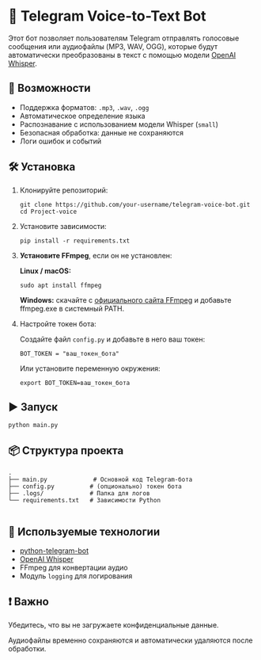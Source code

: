 <h1>🎤 Telegram Voice-to-Text Bot</h1>

  <p>Этот бот позволяет пользователям Telegram отправлять голосовые сообщения или аудиофайлы (MP3, WAV, OGG), 
  которые будут автоматически преобразованы в текст с помощью модели 
  <a href="https://github.com/openai/whisper" target="_blank">OpenAI Whisper</a>.</p>

  <h2>🚀 Возможности</h2>
  <ul>
    <li>Поддержка форматов: <code>.mp3</code>, <code>.wav</code>, <code>.ogg</code></li>
    <li>Автоматическое определение языка</li>
    <li>Распознавание с использованием модели Whisper (<code>small</code>)</li>
    <li>Безопасная обработка: данные не сохраняются</li>
    <li>Логи ошибок и событий</li>
  </ul>

  <h2>🛠️ Установка</h2>
  <ol>
    <li>
      <p>Клонируйте репозиторий:</p>
      <pre><code>git clone https://github.com/your-username/telegram-voice-bot.git
cd Project-voice</code></pre>
    </li>
    <li>
      <p>Установите зависимости:</p>
      <pre><code>pip install -r requirements.txt</code></pre>
    </li>
    <li>
      <p><strong>Установите FFmpeg</strong>, если он не установлен:</p>
      <p><strong>Linux / macOS:</strong></p>
      <pre><code>sudo apt install ffmpeg</code></pre>
      <p><strong>Windows:</strong> скачайте с <a href="https://ffmpeg.org/download.html" target="_blank">официального сайта FFmpeg</a> и добавьте ffmpeg.exe в системный PATH.</p>
    </li>
    <li>
      <p>Настройте токен бота:</p>
      <p>Создайте файл <code>config.py</code> и добавьте в него ваш токен:</p>
      <pre><code>BOT_TOKEN = "ваш_токен_бота"</code></pre>
      <p>Или установите переменную окружения:</p>
      <pre><code>export BOT_TOKEN=ваш_токен_бота</code></pre>
    </li>
  </ol>

  <h2>▶️ Запуск</h2>
  <pre><code>python main.py</code></pre>

  <h2>📦 Структура проекта</h2>
  <pre><code>.
├── main.py             # Основной код Telegram-бота
├── config.py          # (опционально) токен бота
├── .logs/             # Папка для логов
└── requirements.txt   # Зависимости Python
  </code></pre>

  <h2>🧠 Используемые технологии</h2>
  <ul>
    <li><a href="https://github.com/eternnoir/pyTelegramBotAPI" target="_blank">python-telegram-bot</a></li>
    <li><a href="https://github.com/openai/whisper" target="_blank">OpenAI Whisper</a></li>
    <li>FFmpeg для конвертации аудио</li>
    <li>Модуль <code>logging</code> для логирования</li>
  </ul>

  <h2>❗ Важно</h2>
  <p>Убедитесь, что вы не загружаете конфиденциальные данные.</p>
  <p>Аудиофайлы временно сохраняются и автоматически удаляются после обработки.</p>
